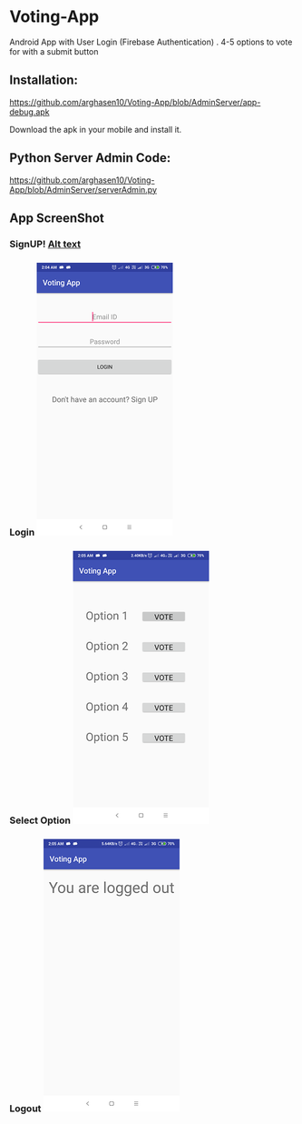 # Voting-App
Android App with User Login (Firebase Authentication) . 4-5 options to vote for with a submit button
## Installation:
https://github.com/arghasen10/Voting-App/blob/AdminServer/app-debug.apk

Download the apk in your mobile and install it.

## Python Server Admin Code:
https://github.com/arghasen10/Voting-App/blob/AdminServer/serverAdmin.py

## App ScreenShot


### SignUP! [Alt text](https://github.com/arghasen10/Voting-App/blob/AdminServer/Signup.png   "SignUP" ) 
### Login ![Alt text](https://github.com/arghasen10/Voting-App/blob/AdminServer/login.png   "Login" )

### Select Option ![Alt text](https://github.com/arghasen10/Voting-App/blob/AdminServer/SelectOption.png   "Select Option" ) 
### Logout ![Alt text](https://github.com/arghasen10/Voting-App/blob/AdminServer/Logout.png   "Logout" )




